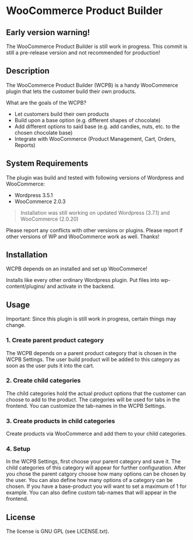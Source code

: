 WooCommerce Product Builder
===========================

## Early version warning!

The WooCommerce Product Builder is still work in progress.
This commit is still a pre-release version and not recommended for production!

## Description

The WooCommerce Product Builder (WCPB) is a handy WooCommerce plugin that lets the customer build their own products.

What are the goals of the WCPB?

* Let customers build their own products
* Build upon a base option (e.g. different shapes of chocolate)
* Add different options to said base (e.g. add candies, nuts, etc. to the chosen chocolate base)
* Integrate with WooCommerce (Product Management, Cart, Orders, Reports)

## System Requirements

The plugin was build and tested with following versions of Wordpress and WooCommerce:

* Wordpress 3.5.1
* WooCommerce 2.0.3

> Installation was still working on updated Wordpress (3.7.1) and WooCommerce (2.0.20)

Please report any conflicts with other versions or plugins.
Please report if other versions of WP and WooCommerce work as well. Thanks!

## Installation

WCPB depends on an installed and set up WooCommerce!

Installs like every other ordinary Wordpress plugin.
Put files into wp-content/plugins/ and activate in the backend.

## Usage

Important: Since this plugin is still work in progress, certain things may change.

### 1. Create parent product category
The WCPB depends on a parent product category that is chosen in the WCPB Settings.
The user build product will be added to this category as soon as the user puts it into the cart.

### 2. Create child categories
The child categories hold the actual product options that the customer can choose to add to the product.
The categories will be used for tabs in the frontend. You can customize the tab-names in the WCPB Settings.

### 3. Create products in child categories
Create products via WooCommerce and add them to your child categories.

### 4. Setup
In the WCPB Settings, first choose your parent category and save it. The child categories of this category 
will appear for further configuration. After you chose the parent catgory choose how many options can be chosen
by the user. You can also define how many options of a category can be chosen. If you have a base-product you will
want to set a maximum of 1 for example. You can also define custom tab-names that will appear in the frontend.

## License

The license is GNU GPL (see LICENSE.txt).
